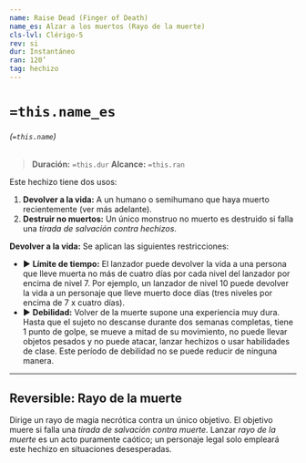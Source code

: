 ```yaml
---
name: Raise Dead (Finger of Death)
name_es: Alzar a los muertos (Rayo de la muerte)
cls-lvl: Clérigo-5
rev: si
dur: Instantáneo
ran: 120’
tag: hechizo
---
```

# `=this.name_es`
###### (`=this.name`)

>**Duración:** `=this.dur`
>**Alcance:** `=this.ran`

Este hechizo tiene dos usos:
1.  **Devolver a la vida:** A un humano o semihumano que haya muerto recientemente (ver más adelante).
2.  **Destruir no muertos:** Un único monstruo no muerto es destruido si falla una _tirada de salvación contra hechizos_.

**Devolver a la vida:** Se aplican las siguientes restricciones: 
- ▶ **Límite de tiempo:** El lanzador puede devolver la vida a una persona que lleve muerta no más de cuatro días por cada nivel del lanzador por encima de nivel 7. Por ejemplo, un lanzador de nivel 10 puede devolver la vida a un personaje que lleve muerto doce días (tres niveles por encima de 7 x cuatro días).
- ▶ **Debilidad:** Volver de la muerte supone una experiencia muy dura. Hasta que el sujeto no descanse durante dos semanas completas, tiene 1 punto de golpe, se mueve a mitad de su movimiento, no puede llevar objetos pesados y no puede atacar, lanzar hechizos o usar habilidades de clase. Este período de debilidad no se puede reducir de ninguna manera.

---

## Reversible: Rayo de la muerte

Dirige un rayo de magia necrótica contra un único objetivo. El objetivo muere si falla una _tirada de salvación contra muerte_. Lanzar _rayo de la muerte_ es un acto puramente caótico; un personaje legal solo empleará este hechizo en situaciones desesperadas.